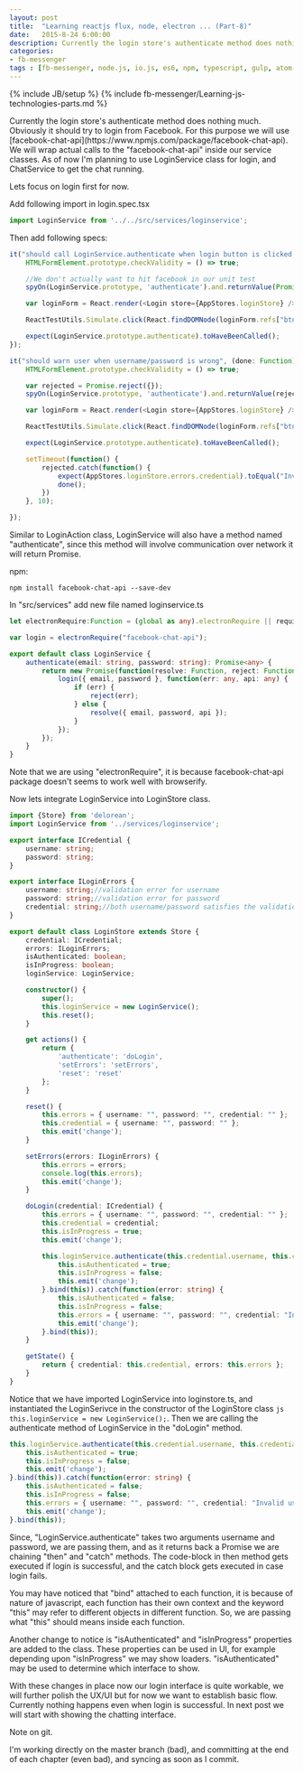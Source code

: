 ```yaml
---
layout: post
title:  "Learning reactjs flux, node, electron ... (Part-8)"
date:   2015-8-24 6:00:00
description: Currently the login store's authenticate method does nothing much. Obviously it should try to login from Facebook. For this purpose we will use [facebook-chat-api](https://www.npmjs.com/package/facebook-chat-api). We will wrap actual calls to the "facebook-chat-api" inside our service classes. As of now I'm planning to use LoginService class for login, and ChatService to get the chat running.
categories:
- fb-messenger
tags : [fb-messenger, node.js, io.js, es6, npm, typescript, gulp, atom-electron.]  
---
```

{% include JB/setup %}
{% include fb-messenger/Learning-js-technologies-parts.md %}
<p class="first">
Currently the login store's authenticate method does nothing much. Obviously it should try to login from Facebook. For this purpose we will use
[facebook-chat-api](https://www.npmjs.com/package/facebook-chat-api). We will wrap actual calls to the "facebook-chat-api" inside our service 
classes. As of now I'm planning to use LoginService class for login, and ChatService to get the chat running.
</p>
Lets focus on login first for now.

Add following import in login.spec.tsx

```ts
import LoginService from '../../src/services/loginservice';
```

Then add following specs:

```ts
it("should call LoginService.authenticate when login button is clicked, and form is valid", () => {
    HTMLFormElement.prototype.checkValidity = () => true;

    //We don't actually want to hit facebook in our unit test
    spyOn(LoginService.prototype, 'authenticate').and.returnValue(Promise.resolve({}));

    var loginForm = React.render(<Login store={AppStores.loginStore} />, document.body);

    ReactTestUtils.Simulate.click(React.findDOMNode(loginForm.refs["btnLogin"]));

    expect(LoginService.prototype.authenticate).toHaveBeenCalled();
});

it("should warn user when username/password is wrong", (done: Function) => {
    HTMLFormElement.prototype.checkValidity = () => true;

    var rejected = Promise.reject({});
    spyOn(LoginService.prototype, 'authenticate').and.returnValue(rejected);

    var loginForm = React.render(<Login store={AppStores.loginStore} />, document.body);

    ReactTestUtils.Simulate.click(React.findDOMNode(loginForm.refs["btnLogin"]));

    expect(LoginService.prototype.authenticate).toHaveBeenCalled();

    setTimeout(function() {
        rejected.catch(function() {
            expect(AppStores.loginStore.errors.credential).toEqual("Invalid username/password");
            done();
        })
    }, 10);

});
```
Similar to LoginAction class, LoginService will also have a method named "authenticate", since this method will involve communication over 
network it will return Promise.

npm:

```
npm install facebook-chat-api --save-dev
```

In "src/services" add new file named loginservice.ts

```ts
let electronRequire:Function = (global as any).electronRequire || require;

var login = electronRequire("facebook-chat-api");

export default class LoginService {
    authenticate(email: string, password: string): Promise<any> {
        return new Promise(function(resolve: Function, reject: Function) {
            login({ email, password }, function(err: any, api: any) {
                if (err) {
                    reject(err);
                } else {
                    resolve({ email, password, api });
                }
            });
        });
    }
}

```

Note that we are using "electronRequire", it is because facebook-chat-api package doesn't seems to work well with browserify.

Now lets integrate LoginService into LoginStore class.

```ts
import {Store} from 'delorean';
import LoginService from '../services/loginservice';

export interface ICredential {
    username: string;
    password: string;
}

export interface ILoginErrors {
    username: string;//validation error for username
    password: string;//validation error for password
    credential: string;//both username/password satisfies the validation requirements but is not registerd credential in facebook
}

export default class LoginStore extends Store {
    credential: ICredential;
    errors: ILoginErrors;
    isAuthenticated: boolean;
    isInProgress: boolean;
    loginService: LoginService;

    constructor() {
        super();
        this.loginService = new LoginService();
        this.reset();
    }

    get actions() {
        return {
            'authenticate': 'doLogin',
            'setErrors': 'setErrors',
            'reset': 'reset'
        };
    }

    reset() {
        this.errors = { username: "", password: "", credential: "" };
        this.credential = { username: "", password: "" };
        this.emit('change');
    }

    setErrors(errors: ILoginErrors) {
        this.errors = errors;
        console.log(this.errors);
        this.emit('change');
    }

    doLogin(credential: ICredential) {
        this.errors = { username: "", password: "", credential: "" };
        this.credential = credential;
        this.isInProgress = true;
        this.emit('change');

        this.loginService.authenticate(this.credential.username, this.credential.password).then(function(response: any) {
            this.isAuthenticated = true;
            this.isInProgress = false;
            this.emit('change');
        }.bind(this)).catch(function(error: string) {
            this.isAuthenticated = false;
            this.isInProgress = false;
            this.errors = { username: "", password: "", credential: "Invalid username/password" };
            this.emit('change');
        }.bind(this));
    }

    getState() {
        return { credential: this.credential, errors: this.errors };
    }
}

```
Notice that we have imported LoginService into loginstore.ts, and instantiated the LoginSerivce in the constructor of the LoginStore class 
```js this.loginService = new LoginService();```. Then we are calling the authenticate method of LoginService in the "doLogin" method.

```ts
this.loginService.authenticate(this.credential.username, this.credential.password).then(function(response: any) {
    this.isAuthenticated = true;
    this.isInProgress = false;
    this.emit('change');
}.bind(this)).catch(function(error: string) {
    this.isAuthenticated = false;
    this.isInProgress = false;
    this.errors = { username: "", password: "", credential: "Invalid username/password" };
    this.emit('change');
}.bind(this));
```
Since, "LoginService.authenticate" takes two arguments username and password, we are passing them, and as it returns back a Promise we are 
chaining "then" and "catch" methods. The code-block in then method gets executed if login is successful, and the catch block gets executed in case
login fails.

You may have noticed that "bind" attached to each function, it is because of nature of javascript, each function has their own context and the 
keyword "this" may refer to different objects in different function. So, we are passing what "this" should means inside each function.

Another change to notice is "isAuthenticated" and "isInProgress" properties are added to the class. These properties can be used in UI, for example
depending upon "isInProgress" we may show loaders. "isAuthenticated" may be used to determine which interface to show.

With these changes in place now our login interface is quite workable, we will further polish the UX/UI but for now we want to establish basic
flow. Currently nothing happens even when login is successful. In next post we will start with showing the chatting interface.

Note on git.

I'm working directly on the master branch (bad), and committing at the end of each chapter (even bad), and syncing as soon as I commit.
